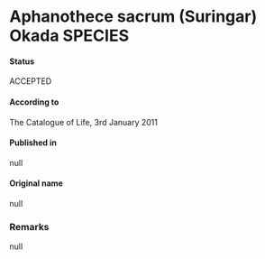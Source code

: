 # Aphanothece sacrum (Suringar) Okada SPECIES

#### Status
ACCEPTED

#### According to
The Catalogue of Life, 3rd January 2011

#### Published in
null

#### Original name
null

### Remarks
null
